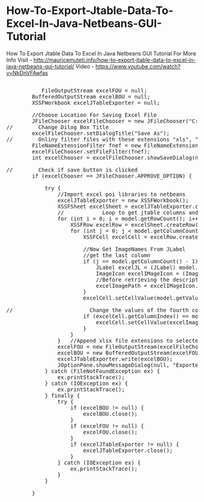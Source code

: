 # How-To-Export-Jtable-Data-To-Excel-In-Java-Netbeans-GUI-Tutorial
How To Export Jtable Data To Excel In Java Netbeans GUI Tutorial
For More Info Visit - http://mauricemuteti.info/how-to-export-jtable-data-to-excel-in-java-netbeans-gui-tutorial/
Video - https://www.youtube.com/watch?v=NkDnVFAwfas
<pre>

           FileOutputStream excelFOU = null;
        BufferedOutputStream excelBOU = null;
        XSSFWorkbook excelJTableExporter = null;

        //Choose Location For Saving Excel File
        JFileChooser excelFileChooser = new JFileChooser("C:\\Users\\Authentic\\Desktop");
//        Change Dilog Box Title
        excelFileChooser.setDialogTitle("Save As");
//        Onliny filter files with these extensions "xls", "xlsx", "xlsm"
        FileNameExtensionFilter fnef = new FileNameExtensionFilter("EXCEL FILES", "xls", "xlsx", "xlsm");
        excelFileChooser.setFileFilter(fnef);
        int excelChooser = excelFileChooser.showSaveDialog(null);

//        Check if save button is clicked
        if (excelChooser == JFileChooser.APPROVE_OPTION) {
            
            try {
                //Import excel poi libraries to netbeans
                excelJTableExporter = new XSSFWorkbook();
                XSSFSheet excelSheet = excelJTableExporter.createSheet("JTable Sheet");
                //            Loop to get jtable columns and rows
                for (int i = 0; i < model.getRowCount(); i++) {
                    XSSFRow excelRow = excelSheet.createRow(i);
                    for (int j = 0; j < model.getColumnCount(); j++) {
                        XSSFCell excelCell = excelRow.createCell(j);

                        //Now Get ImageNames From JLabel
                        //get the last column
                        if (j == model.getColumnCount() - 1) {
                            JLabel excelJL = (JLabel) model.getValueAt(i, j);
                            ImageIcon excelIMageIcon = (ImageIcon) excelJL.getIcon();
                            //Before retrieving the description of the image first set it...
                            excelImagePath = excelIMageIcon.getDescription();
                        }
                        excelCell.setCellValue(model.getValueAt(i, j).toString());

//                        Change the values of the fourth column to image paths
                        if (excelCell.getColumnIndex() == model.getColumnCount() - 1) {
                            excelCell.setCellValue(excelImagePath);
                        }
                    }
                }   //Append xlsx file extensions to selected files. To create unique file names
                excelFOU = new FileOutputStream(excelFileChooser.getSelectedFile() + ".xlsx");
                excelBOU = new BufferedOutputStream(excelFOU);
                excelJTableExporter.write(excelBOU);
                JOptionPane.showMessageDialog(null, "Exported Successfully !!!........");
            } catch (FileNotFoundException ex) {
                ex.printStackTrace();
            } catch (IOException ex) {
                ex.printStackTrace();
            } finally {
                try {
                    if (excelBOU != null) {
                        excelBOU.close();
                    }
                    if (excelFOU != null) {
                        excelFOU.close();
                    }
                    if (excelJTableExporter != null) {
                        excelJTableExporter.close();
                    }
                } catch (IOException ex) {
                    ex.printStackTrace();
                }
            }
            
        }

</pre>
